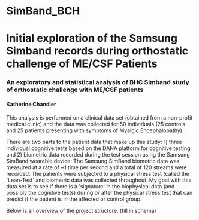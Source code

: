 # SimBand_BCH
Initial exploration of the Samsung Simband records 
during orthostatic challenge of ME/CSF Patients
================================================

### An exploratory and statistical analysis of BHC Simband study of orthostatic challenge with ME/CSF patients

#### Katherine Chandler

This analysis is performed on a clinical data set (obtained from a non-profit medical clinic) and the data was collected for 50 individuals (25 controls and 25 patients presenting with symptoms of Myalgic Encephalopathy). 

There are two parts to the patient data that make up this study: 1) three individual cognitive tests based on the DANA platform for cognitive testing, and 2) biometric data recorded during the test session using the Samsung SimBand wearable device. The Samsung SimBand biometric data was measured at a rate of ~1 time per second and a total of 120 streams were recorded. The patients were subjected to a physical stress test (called the 'Lean-Test' and biometric data was collected throughout. My goal with this data set is to see if there is a 'signature' in the biophysical data (and possibly the cognitive tests) during or after the physical stress test that can predict if the patient is in the affected or control group.

Below is an overview of the project structure.
(fill in schema)